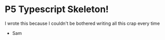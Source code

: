 # P5 Typescript Skeleton!

I wrote this because I couldn't be bothered writing all this crap every time

- Sam